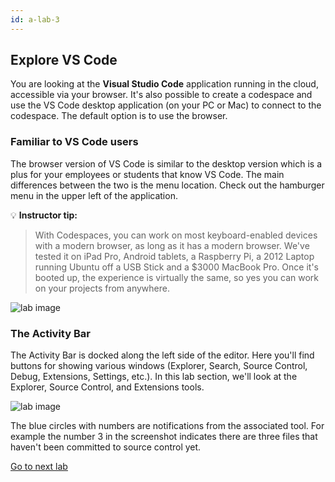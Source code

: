 ```yaml
---
id: a-lab-3
---
```


## Explore VS Code

You are looking at the **Visual Studio Code** application running in the cloud, accessible via your browser. It's also possible to create a codespace and use the VS Code desktop application (on your PC or Mac) to connect to the codespace. The default option is to use the browser.



### Familiar to VS Code users

The browser version of VS Code is similar to the desktop version which is a plus for your employees or students that know VS Code. The main differences between the two is the menu location. Check out the hamburger menu in the upper left of the application.

💡 **Instructor tip:**

>With Codespaces, you can work on most keyboard-enabled devices with a modern browser, as long as it has a modern browser.  We've tested it on iPad Pro, Android tablets, a Raspberry Pi, a 2012 Laptop running Ubuntu off a USB Stick and a $3000 MacBook Pro. Once it's booted up, the experience is virtually the same, so yes you can work on your projects from anywhere.

<img src='/assets/img/a-lab-02-01.png' alt="lab image" class="img-lab" >

### The Activity Bar

The Activity Bar is docked along the left side of the editor.  Here you'll find buttons for showing various windows (Explorer, Search, Source Control, Debug, Extensions, Settings, etc.). In this lab section, we'll look at the Explorer, Source Control, and Extensions tools.  

<img src='/assets/img/a-lab-02-02.png' alt="lab image" class="img-lab" >

The blue circles with numbers are notifications from the associated tool.  For example the number 3 in the screenshot indicates there are three files that haven't been committed to source control yet.

[Go to next lab ](/walt/lab-4.html)
